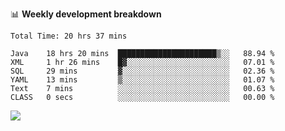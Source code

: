

📊 **Weekly development breakdown**
<!--START_SECTION:waka-->

```text
Total Time: 20 hrs 37 mins

Java    18 hrs 20 mins  ██████████████████████▒░░   88.94 %
XML     1 hr 26 mins    █▓░░░░░░░░░░░░░░░░░░░░░░░   07.01 %
SQL     29 mins         ▓░░░░░░░░░░░░░░░░░░░░░░░░   02.36 %
YAML    13 mins         ▒░░░░░░░░░░░░░░░░░░░░░░░░   01.07 %
Text    7 mins          ░░░░░░░░░░░░░░░░░░░░░░░░░   00.63 %
CLASS   0 secs          ░░░░░░░░░░░░░░░░░░░░░░░░░   00.00 %
```

<!--END_SECTION:waka-->

<p align="left" dir="auto">
  <a href="#">
    <img src="https://github-readme-stats.vercel.app/api?username=JiHongYuan&show_icons=true&inc">
  </a>
</p>
